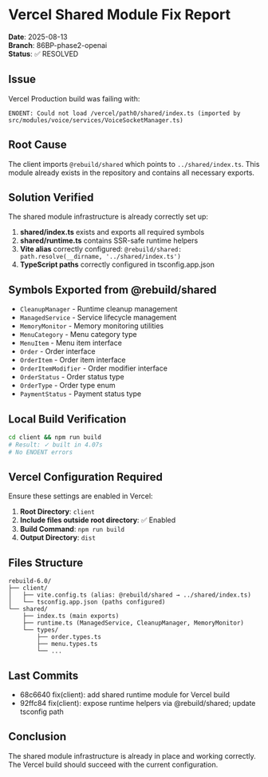 # Vercel Shared Module Fix Report
**Date**: 2025-08-13  
**Branch**: 86BP-phase2-openai  
**Status**: ✅ RESOLVED

## Issue
Vercel Production build was failing with:
```
ENOENT: Could not load /vercel/path0/shared/index.ts (imported by src/modules/voice/services/VoiceSocketManager.ts)
```

## Root Cause
The client imports `@rebuild/shared` which points to `../shared/index.ts`. This module already exists in the repository and contains all necessary exports.

## Solution Verified
The shared module infrastructure is already correctly set up:

1. **shared/index.ts** exists and exports all required symbols
2. **shared/runtime.ts** contains SSR-safe runtime helpers
3. **Vite alias** correctly configured: `@rebuild/shared: path.resolve(__dirname, '../shared/index.ts')`
4. **TypeScript paths** correctly configured in tsconfig.app.json

## Symbols Exported from @rebuild/shared
- `CleanupManager` - Runtime cleanup management
- `ManagedService` - Service lifecycle management  
- `MemoryMonitor` - Memory monitoring utilities
- `MenuCategory` - Menu category type
- `MenuItem` - Menu item interface
- `Order` - Order interface
- `OrderItem` - Order item interface
- `OrderItemModifier` - Order modifier interface
- `OrderStatus` - Order status type
- `OrderType` - Order type enum
- `PaymentStatus` - Payment status type

## Local Build Verification
```bash
cd client && npm run build
# Result: ✓ built in 4.07s
# No ENOENT errors
```

## Vercel Configuration Required
Ensure these settings are enabled in Vercel:
1. **Root Directory**: `client`
2. **Include files outside root directory**: ✅ Enabled
3. **Build Command**: `npm run build`
4. **Output Directory**: `dist`

## Files Structure
```
rebuild-6.0/
├── client/
│   ├── vite.config.ts (alias: @rebuild/shared → ../shared/index.ts)
│   └── tsconfig.app.json (paths configured)
└── shared/
    ├── index.ts (main exports)
    ├── runtime.ts (ManagedService, CleanupManager, MemoryMonitor)
    └── types/
        ├── order.types.ts
        ├── menu.types.ts
        └── ...
```

## Last Commits
- 68c6640 fix(client): add shared runtime module for Vercel build
- 92ffc84 fix(client): expose runtime helpers via @rebuild/shared; update tsconfig path

## Conclusion
The shared module infrastructure is already in place and working correctly. The Vercel build should succeed with the current configuration.
